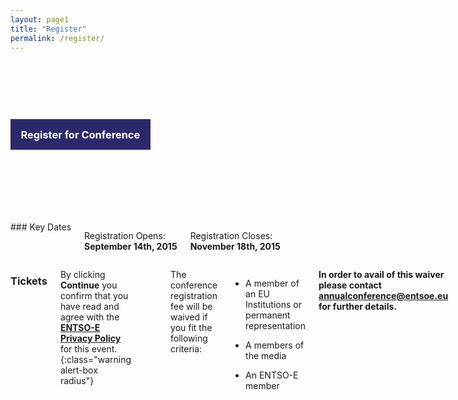 ```yaml
---
layout: page1
title: "Register"
permalink: /register/
---
```

<script type="text/javascript" src="//cdn.rawgit.com/Gavin-Paolucci-Kleinow/ie-truth/master/ie-truth.min.js"></script>
<script type="text/javascript">
window.onload = function() {
    var IE = IeVersion();
if(IE.IsIE){
$('.ie').html('<a class="button large expand success" href="https://ti.to/entso-e/entso-e-annual-conference-2015">Continue</a>')
}
}
</script>


<style type="text/css">
    .tito-ticket.row .row:before, .tito-ticket.row.row .tito-ticket.row.row:after {content: none;
    display: table;}
    .tito-ticket.row.row:before, .tito-ticket.row.row:after{content: none;
    display: table;}
    .tito-ticket input{width:45px !important;display:inline-block;margin:5px 0;}
    .tito-wrapper {background: #ecfaff!important;}
</style>

<div style="background: #000 url({{ '/img/vision.jpg' | prepend: site.baseurl }}) center top no-repeat; background-size:cover; padding:5em 0;">
<div class="row">
  <div class="large-6 small-10 small-centered large-uncentered medium-uncentered columns ">
    <h3 style="
    line-height: 1;
    background-color: #2c296b;
    color: #FFF;
    padding: 1em;
">Register for Conference</h3>
  </div>
</div>
</div>

<div style="margin-top:2em;">
<div class="large-4 columns panel prose" markdown="1" >
### Key Dates

Registration Opens: <br>
__September 14th, 2015__

Registration Closes: <br>
__November 18th, 2015__

<!--RSVP Conference Dinner: <br>
__November 19th, 2015__-->

</div>
<div class="large-8 columns prose" markdown="1">
<h3>Tickets</h3>

By clicking **Continue** you confirm that you have read and agree with the [**ENTSO-E Privacy Policy**](https://www.entsoe.eu/disclaimer/annual_conference_privacy_policy/) for this event.
{:class="warning alert-box radius"}

<div class="ie"></div>
<!--[if IE]>
<a class="button large expand success" href="https://ti.to/entso-e/entso-e-annual-conference-2015">Continue</a>
<![endif]-->
<!-- place this in your head tag -->
<script src='https://js.tito.io/v1' async></script>
<link rel="stylesheet" type="text/css" href='https://css.tito.io/v1' />

<!-- Place this where you want the widget to appear -->
<tito-widget event="entso-e/entso-e-annual-conference-2015"></tito-widget>

The conference registration fee will be waived if you fit the following criteria: 

- A member of an EU Institutions or permanent representation

- A members of the media

- An ENTSO-E member

**In order to avail of this waiver please contact [**annualconference@entsoe.eu**](mailto:annualconference@entsoe.eu) for further details.**


</div>
</div>